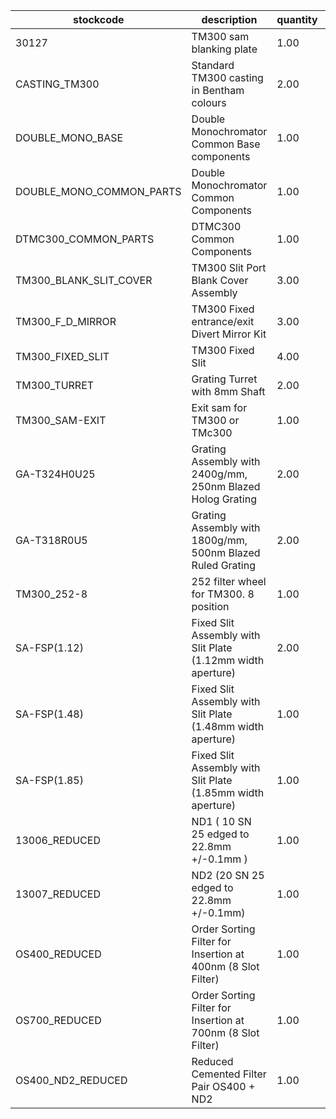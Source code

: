 |stockcode|description|quantity|location|
|---------|-----------|--------|--------|
|30127|TM300 sam blanking plate|1.00||
|CASTING_TM300|Standard TM300 casting in Bentham colours|2.00||
|DOUBLE_MONO_BASE|Double Monochromator Common Base components|1.00||
|DOUBLE_MONO_COMMON_PARTS|Double Monochromator Common Components|1.00||
|DTMC300_COMMON_PARTS|DTMC300 Common Components|1.00||
|TM300_BLANK_SLIT_COVER|TM300 Slit Port Blank Cover Assembly|3.00||
|TM300_F_D_MIRROR|TM300 Fixed entrance/exit Divert Mirror Kit|3.00||
|TM300_FIXED_SLIT|TM300 Fixed Slit|4.00||
|TM300_TURRET|Grating Turret with 8mm Shaft|2.00||
|TM300_SAM-EXIT|Exit sam for TM300 or TMc300|1.00||
|GA-T324H0U25|Grating Assembly with 2400g/mm, 250nm Blazed Holog Grating|2.00||
|GA-T318R0U5|Grating Assembly with 1800g/mm, 500nm Blazed Ruled Grating|2.00||
|TM300_252-8|252 filter wheel for TM300. 8 position|1.00||
|SA-FSP(1.12)|Fixed Slit Assembly with Slit Plate (1.12mm width aperture)|2.00||
|SA-FSP(1.48)|Fixed Slit Assembly with Slit Plate (1.48mm width aperture)|1.00||
|SA-FSP(1.85)|Fixed Slit Assembly with Slit Plate (1.85mm width aperture)|1.00||
|13006_REDUCED|ND1 ( 10 SN 25 edged to 22.8mm +/-0.1mm )|1.00||
|13007_REDUCED|ND2 (20 SN 25 edged to 22.8mm +/-0.1mm)|1.00||
|OS400_REDUCED|Order Sorting Filter for Insertion at 400nm (8 Slot Filter)|1.00||
|OS700_REDUCED|Order Sorting Filter for Insertion at 700nm (8 Slot Filter)|1.00||
|OS400_ND2_REDUCED|Reduced Cemented Filter Pair OS400 + ND2|1.00||
